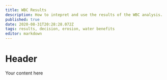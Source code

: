 ```yaml
---
title: WBC Results
description: How to intepret and use the results of the WBC analysis.
published: true
date: 2020-08-31T20:28:28.072Z
tags: results, decision, erosion, water benefits
editor: markdown
---
```


# Header
Your content here